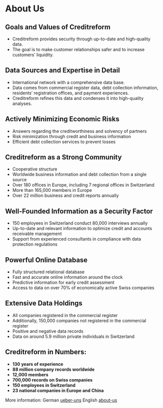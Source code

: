 # About Us

## Goals and Values of Creditreform

- Creditreform provides security through up-to-date and high-quality data.  
- The goal is to make customer relationships safer and to increase customers’ liquidity.

## Data Sources and Expertise in Detail

- International network with a comprehensive data base.  
- Data comes from commercial register data, debt collection information, residents’ registration offices, and payment experiences.  
- Creditreform refines this data and condenses it into high-quality analyses.

## Actively Minimizing Economic Risks
- Answers regarding the creditworthiness and solvency of partners
- Risk minimization through credit and business information
- Efficient debt collection services to prevent losses

## Creditreform as a Strong Community
- Cooperative structure
- Worldwide business information and debt collection from a single source
- Over 180 offices in Europe, including 7 regional offices in Switzerland
- More than 165,000 members in Europe
- Over 22 million business and credit reports annually

## Well-Founded Information as a Security Factor
- 150 employees in Switzerland conduct 80,000 interviews annually
- Up-to-date and relevant information to optimize credit and accounts receivable management
- Support from experienced consultants in compliance with data protection regulations

## Powerful Online Database
- Fully structured relational database
- Fast and accurate online information around the clock
- Predictive information for early credit assessment
- Access to data on over 70% of economically active Swiss companies

## Extensive Data Holdings
- All companies registered in the commercial register
- Additionally, 150,000 companies not registered in the commercial register
- Positive and negative data records
- Data on around 5.9 million private individuals in Switzerland

## Creditreform in Numbers:

- **130 years of experience**
- **88 million company records worldwide**
- **12,000 members**
- **700,000 records on Swiss companies**
- **150 employees in Switzerland**
- **23 national companies in Europe and China**

More information:
German [ueber-uns](https://www.creditreform.ch/creditreform/ueber-uns)
English [about-us](https://www.creditreform.ch/en/creditreform/about-us)